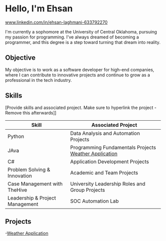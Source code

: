 # Hello, I'm Ehsan
www.linkedin.com/in/ehsan-laghmani-633792270

I'm currently a sophomore at the University of Central Oklahoma, pursuing my passion for programming. I've always dreamed of becoming a programmer, and this degree is a step toward turning that dream into reality.

## Objective

My objective is to work as a software developer for high-end companies, where I can contribute to innovative projects and continue to grow as a professional in the tech industry.
## Skills
[Provide skills and associated project. Make sure to hyperlink the project - Remove this afterwards]]

| Skill                                         | Associated Project         |
|-----------------------------------------------|----------------------------|
|  Python                                       |Data Analysis and Automation Projects   |
|  JAva                                         |Programming Fundamentals Projects <a href="https://github.com/Ehsansabawoon/Weather-Application/blob/main/README.md)">Weather Application</a>|
|  C#                                           | Application Development Projects|
|  Problem Solving & Innovation                 | Academic and Team Projects|
| Case Management with TheHive                  | University Leadership Roles and Group Projects|
| Leadership & Project Management | SOC Automation Lab|

## Projects

-<a href="https://github.com/Ehsansabawoon/Weather-Application/blob/main/README.md)">Weather Application</a> 
